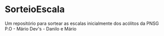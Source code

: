 # SorteioEscala
Um repositório para sortear as escalas inicialmente dos acólitos da PNSG
P.O - Mário
Dev's - Danilo e Mário
